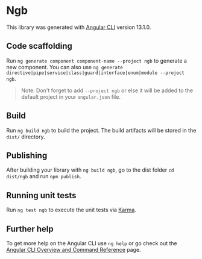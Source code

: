 # Ngb

This library was generated with [Angular CLI](https://github.com/angular/angular-cli) version 13.1.0.

## Code scaffolding

Run `ng generate component component-name --project ngb` to generate a new component. You can also use `ng generate directive|pipe|service|class|guard|interface|enum|module --project ngb`.
> Note: Don't forget to add `--project ngb` or else it will be added to the default project in your `angular.json` file. 

## Build

Run `ng build ngb` to build the project. The build artifacts will be stored in the `dist/` directory.

## Publishing

After building your library with `ng build ngb`, go to the dist folder `cd dist/ngb` and run `npm publish`.

## Running unit tests

Run `ng test ngb` to execute the unit tests via [Karma](https://karma-runner.github.io).

## Further help

To get more help on the Angular CLI use `ng help` or go check out the [Angular CLI Overview and Command Reference](https://angular.io/cli) page.
